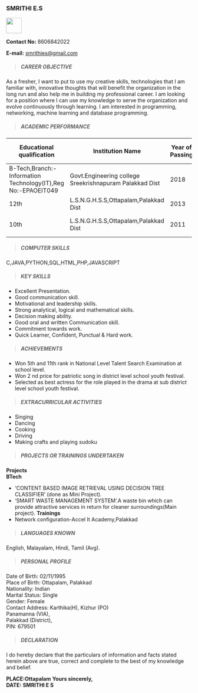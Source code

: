 ### SMRITHI E.S
<img src="20229.JPG" height="42" width="42"/>

**Contact No:**         8606842022  

**E-mail:**             smrithies@gmail.com


> ##### CAREER OBJECTIVE
As a fresher, I want to put to use my creative skills, technologies that I am familiar with, innovative thoughts that will benefit the organization in the long run and also help me in building my professional career. I am looking for a position where I can use my knowledge to serve the organization and evolve continuously through learning. I am interested in programming, networking, machine learning and database programming.


> ##### ACADEMIC PERFORMANCE

|Educational qualification|Institution Name|Year of Passing|University|Aggregate to % or Marks|
|----------|----------|----------|----------|----------|
|B-Tech,Branch:-Information Technology(IT),Reg No:-EPAOEIT049|Govt.Engineering college Sreekrishnapuram Palakkad Dist|2018|Calicut|cgpa:-7.76|
|12th|L.S.N.G.H.S.S,Ottapalam,Palakkad Dist|2013|HSE|92.4|
|10th|L.S.N.G.H.S.S,Ottapalam,Palakkad Dist|2011|Kerala State Board|94|

> ##### COMPUTER SKILLS
C,JAVA,PYTHON,SQL,HTML,PHP,JAVASCRIPT


> ##### KEY SKILLS
- Excellent Presentation.
- Good communication skill.
- Motivational and leadership skills.
- Strong analytical, logical and mathematical skills.
- Decision making ability.
- Good oral and written Communication skill.
- Commitment towards work.
- Quick Learner, Confident, Punctual & Hard work.


> ##### ACHIEVEMENTS
- Won 5th and 11th rank in National Level Talent Search Examination at school level.
- Won 2 nd price for patriotic song in district level school youth festival.
- Selected as best actress for the role played in the drama at sub district level school youth festival.


> ##### EXTRACURRICULAR ACTIVITIES
- Singing
- Dancing
- Cooking
- Driving
- Making crafts and playing sudoku


> ##### PROJECTS OR TRAININGS UNDERTAKEN
**Projects**  
  **BTech**  
- ‘CONTENT BASED IMAGE RETRIEVAL USING DECISION TREE CLASSIFIER’ (done as Mini
Project).
- ‘SMART WASTE MANAGEMENT SYSTEM’.A waste bin which can provide attractive services in
return for cleaner surroundings(Main project). 
**Trainings**  
- Network configuration-Accel It Academy,Palakkad


> ##### LANGUAGES KNOWN
English, Malayalam, Hindi, Tamil (Avg).


> ##### PERSONAL PROFILE
Date of Birth:   02/11/1995  
Place of Birth:  Ottapalam, Palakkad  
Nationality:     Indian  
Marital Status:  Single  
Gender:          Female  
Contact Address: Karthika(H), Kizhur (PO)  
                 Panamanna (VIA),    
                 Palakkad (District),  
                 PIN: 679501


> ##### DECLARATION
I do hereby declare that the particulars of information and facts stated herein above are true, correct and complete to the best of my knowledge and belief.


**PLACE:Ottapalam**                                                 **Yours sincerely,**  
**DATE:**                                                           **SMRITHI E S**
